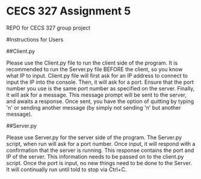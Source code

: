 # CECS 327 Assignment 5
 REPO for CECS 327 group project
 
 #Instructions for Users
 
 ##Client.py
 
 Please use the Client.py file to run the client side of the program. It is recommended to run the Server.py file BEFORE the client, so you know what IP to input. Client.py file will first ask for an IP address to connect to input the IP into the console.
 Then, it will ask for a port. Ensure that the port number you use is the same port number as specified on the server.
 Finally, it will ask for a message. This message prompt will be sent to the server, and awaits a response. Once sent, you have the option of quitting by typing 'n' or sending another message (by simply not sending 'n' but another message).
 
 ##Server.py
 
 Please use Server.py for the server side of the program. The Server.py script, when run will ask for a port number. Once input, it will respond with a confirmation that the server is running. This response contains the port and IP of the server. This information needs to be passed on to the client.py script. Once the port is input, no new things need to be done to the Server. It will continually run until told to stop via Ctrl+C.
